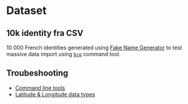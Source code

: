 # Dataset

## 10k identity fra CSV

10 000 French identities generated using [Fake Name Generator](https://fakenamegenerator.com) to test massive data import using [`bcp`](http://infocenter.sybase.com/help/topic/com.sybase.infocenter.dc30191.1600/doc/html/san1367605030412.html) command tool.

## Troubeshooting

* [Command line tools]((http://infocenter.sybase.com/help/topic/com.sybase.infocenter.dc30191.1600/doc/html/san1367605024803.html))
* [Latitude & Longitude data types](https://stackoverflow.com/questions/12504208/what-mysql-data-type-should-be-used-for-latitude-longitude-with-8-decimal-places)